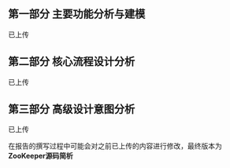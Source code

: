 ## 第一部分 主要功能分析与建模

已上传

## 第二部分 核心流程设计分析

已上传

## 第三部分 高级设计意图分析

已上传


在报告的撰写过程中可能会对之前已上传的内容进行修改，最终版本为**ZooKeeper源码简析**
